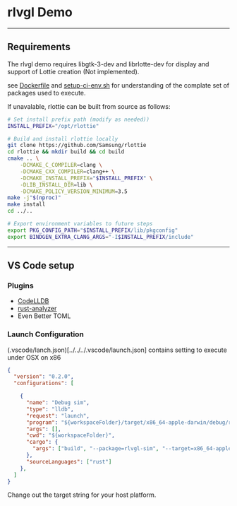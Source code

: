 # rlvgl Demo
---
## Requirements
The rlvgl demo requires libgtk-3-dev and librlotte-dev for display and support of Lottie creation (Not implemented).

see [Dockerfile](../../Dockerfile) and [setup-ci-env.sh](../../scripts/setup-ci-env.sh) for understanding of 
the complate set of packages used to execute.

If unavalable, rlottie can be built from source as follows:
```bash
# Set install prefix path (modify as needed))
INSTALL_PREFIX="/opt/rlottie"

# Build and install rlottie locally
git clone https://github.com/Samsung/rlottie
cd rlottie && mkdir build && cd build
cmake .. \
    -DCMAKE_C_COMPILER=clang \
    -DCMAKE_CXX_COMPILER=clang++ \
    -DCMAKE_INSTALL_PREFIX="$INSTALL_PREFIX" \
    -DLIB_INSTALL_DIR=lib \
    -DCMAKE_POLICY_VERSION_MINIMUM=3.5
make -j"$(nproc)"
make install
cd ../..

# Export environment variables to future steps
export PKG_CONFIG_PATH="$INSTALL_PREFIX/lib/pkgconfig"
export BINDGEN_EXTRA_CLANG_ARGS="-I$INSTALL_PREFIX/include"

```

---

## VS Code setup

### Plugins
- [CodeLLDB](https://github.com/vadimcn/codelldb)
- [rust-analyzer](https://rust-analyzer.github.io)
- Even Better TOML

### Launch Configuration
(.vscode/lanch.json)[../../../.vscode/launch.json] contains setting to execute under OSX on x86

```json
{
  "version": "0.2.0",
  "configurations": [

    {
      "name": "Debug sim",
      "type": "lldb",
      "request": "launch",
      "program": "${workspaceFolder}/target/x86_64-apple-darwin/debug/rlvgl-sim",
      "args": [],
      "cwd": "${workspaceFolder}",
      "cargo": {
        "args": ["build", "--package=rlvgl-sim", "--target=x86_64-apple-darwin"]
      },
      "sourceLanguages": ["rust"]
    },
  ]
}
```

Change out the target string for your host platform.
